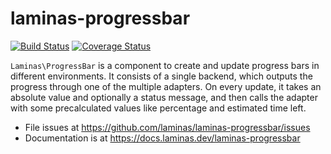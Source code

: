 # laminas-progressbar

[![Build Status](https://travis-ci.org/laminas/laminas-progressbar.svg?branch=master)](https://travis-ci.org/laminas/laminas-progressbar)
[![Coverage Status](https://coveralls.io/repos/laminas/laminas-progressbar/badge.svg?branch=master)](https://coveralls.io/r/laminas/laminas-progressbar?branch=master)

`Laminas\ProgressBar` is a component to create and update progress bars in different
environments. It consists of a single backend, which outputs the progress through
one of the multiple adapters. On every update, it takes an absolute value and
optionally a status message, and then calls the adapter with some precalculated
values like percentage and estimated time left.


- File issues at https://github.com/laminas/laminas-progressbar/issues
- Documentation is at https://docs.laminas.dev/laminas-progressbar
